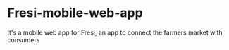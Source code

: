 # Fresi-mobile-web-app
It's a mobile web app for Fresi, an app to connect the farmers market with consumers
